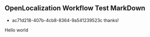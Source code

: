 ## OpenLocalization Workflow Test MarkDown
* ac71d218-407b-4cb8-8364-9a541239523c 
thanks!

Hello world